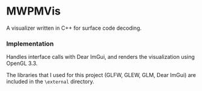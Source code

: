 # MWPMVis
A visualizer written in C++ for surface code decoding. 

### Implementation
Handles interface calls with Dear ImGui, and renders the visualization using OpenGL 3.3. 

The libraries that I used for this project (GLFW, GLEW, GLM, Dear ImGui) are included in the ```\external``` directory. 
